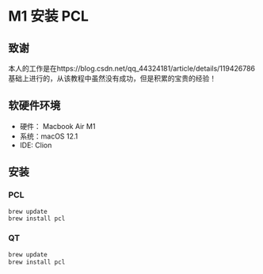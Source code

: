 # M1 安装 PCL

##  致谢

本人的工作是在https://blog.csdn.net/qq_44324181/article/details/119426786 基础上进行的，从该教程中虽然没有成功，但是积累的宝贵的经验！

## 软硬件环境

- 硬件： Macbook Air M1
- 系统：macOS 12.1
- IDE: Clion

## 安装

### PCL

```shell
brew update
brew install pcl
```

### QT

```sh
brew update
brew install pcl
```







